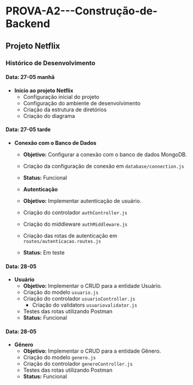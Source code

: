 # PROVA-A2---Construção-de-Backend

## Projeto Netflix

### Histórico de Desenvolvimento

#### Data: 27-05 manhã 
- **Início ao projeto Netflix**
  - Configuração inicial do projeto
  - Configuração do ambiente de desenvolvimento
  - Criação da estrutura de diretórios
  - Criação do diagrama

#### Data: 27-05 tarde
- **Conexão com o Banco de Dados**
  - **Objetivo:** Configurar a conexão com o banco de dados MongoDB.
  - Criação da configuração de conexão em `database/connection.js`
  - **Status:** Funcional

  - **Autenticação**
  - **Objetivo:** Implementar autenticação de usuário.
  - Criação do controlador `authController.js`
  - Criação do middleware `authMiddleware.js`
  - Criação das rotas de autenticação em `routes/autenticacao.routes.js`
  - **Status:** Em teste

#### Data: 28-05
- **Usuário**
  - **Objetivo:** Implementar o CRUD para a entidade Usuário.
  - Criação do modelo `usuario.js`
  - Criação do controlador `usuarioController.js`
    - Criação do validators `usuariovalidator.js`
  - Testes das rotas utilizando Postman
  - **Status:** Funcional

#### Data: 28-05
- **Gênero**
  - **Objetivo:** Implementar o CRUD para a entidade Gênero.
  - Criação do modelo `genero.js`
  - Criação do controlador `generoController.js`
  - Testes das rotas utilizando Postman
  - **Status:** Funcional

  